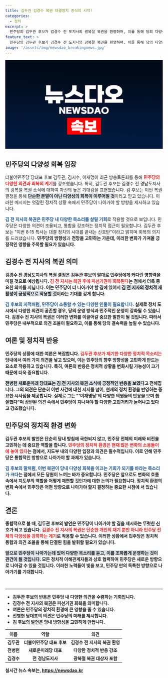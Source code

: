 ```yaml
---
title: 김두관 김경수 복권 대결정치 종식의 시작!
categories:
  - 정치
excerpt: >
  민주당의 김두관 후보가 김경수 전 도지사의 광복절 복권을 환영하며, 이를 통해 당의 다양성을 회복할 기회로 삼아야 한다고 강조했습니다. 윤석열 대통령의 최종 결재 여부에 이목이 집중되고 있습니다.
feature_text: >
  민주당의 김두관 후보가 김경수 전 도지사의 광복절 복권을 환영하며, 이를 통해 당의 다양성을 회복할 기회로 삼아야 한다고 강조했습니다. 윤석열 대통령의 최종 결재 여부에 이목이 집중되고 있습니다.
image: '/assets/img/newsdao_breakingnews.jpg'
---
```


<p><img src="/assets/img/newsdao_breakingnews.jpg" alt="ontimetimes 속보" /></p>

<h2 data-ke-size="size26">민주당의 다양성 회복 입장</h2>

<p data-ke-size="size16">더불어민주당 당대표 후보 김두관, 김지수, 이재명이 최근 방송토론회를 통해 <b><span style="color: #ee2323;">민주당의 다양한 의견과 회복의 계기</span></b>를 강조했습니다. 특히, 김두관 후보는 김경수 전 경남도지사의 광복절 복권 소식에 대하여 자신의 높은 기대감을 표현했습니다. 김 후보는 이번 복권 결정을 통해 <b><span style="background-color: #21538527;">단순한 분열이 아닌 다양성의 회복이 이루어질 것</span></b>이라고 믿고 있습니다. 이러한 메시지는 엇갈린 정치적 상황 속에서 민주당이 나아가야 할 방향을 제시하고 있습니다.</p>

<p><b><span style="color: #1a5490;">김 전 지사의 복권은 민주당 내 다양한 목소리를 살릴 기회</span></b>로 작용할 것으로 보입니다. 민주당은 다양한 의견이 조율되고, 통합을 강조하는 정치적 접근이 필요합니다. 김두관 후보는 "이번 8·15 특사는 대결 정치의 시대를 끝내는 신호탄"이라고 밝히며 회복의 의지를 드러냈습니다. <b>민주당의 방향성</b>과 <b>전망을 고민하는 가운데, 이러한 변화가 가져올 긍정적인 영향을 주목할 필요가 있습니다.</p></p>

<h2 data-ke-size="size26">김경수 전 지사의 복권 의미</h2>

<p data-ke-size="size16">김경수 전 경남도지사의 복권 결정은 김두관 후보의 말대로 민주당에게 커다란 영향력을 미칠 것으로 예상됩니다. <b><span style="color: #ee2323;">김 전 지사는 복권 후에 피선거권이 회복된다</span></b>는 점에서 더욱 중요한 의미를 지닙니다. 이는 민주당이 더 나아가야 할 길에 있어서 <b><span style="background-color: #21538527;">김 전 지사의 정치적 재활성이 긍정적으로 작용할 것</span></b>이라는 기대를 갖게 합니다.</p>

<p><b><span style="color: #1a5490;">김 후보의 지적처럼, 민주당이 소통할 수 있는 다양한 인물이 필요합니다.</span></b> 실제로 정치 도시에서 다양한 의견이 공존할 경우, 당의 운영 방식과 민주적인 운영이 강화될 수 있습니다. 김경수 전 지사의 복권은 이러한 변화를 이끌어갈 중요한 발판이 될 것입니다. <b>따라서 민주당은 내부적으로 의견 조율이 필요하고</b>, 이를 통해 당의 결속력을 높일 수 있습니다.</p></p>

<h2 data-ke-size="size26">여론 및 정치적 반응</h2>

<p data-ke-size="size16">민주당의 상황에 대한 여론은 복잡합니다. <b><span style="color: #ee2323;">김두관 후보가 제기한 다양한 정치적 목소리는</span></b> 당내에서 여러 가지 의견을 낳고 있으며, 이는 민주당의 향후 방향성을 고민하게 만드는 요소로 작용하고 있습니다. 특히, 여론의 반응은 정치적 상황을 변화시킬 가능성이 크기 때문에 더욱 중요합니다.</p>

<p><b><span style="background-color: #21538527;">전병헌 새로운미래 당대표는 김 전 지사의 복권 소식에 긍정적인 반응을 보였다</span></b>고 전해집니다. 그의 의견은 단순히 이번 사건에 대한 지지를 넘어, 현재의 정치 환경을 반영하는 중요한 시사점을 제공합니다. 실제로 그는 "'이재명당'의 다양한 의원들의 반응을 보며 씁쓸했다"며 <b>상반된 의견 속에서 민주당이 지나쳐야 할 다양한 고민거리가 늘어나고 있다</b>고 강조했습니다.</p></p>

<h2 data-ke-size="size26">민주당의 정치적 환경 변화</h2>

<p data-ke-size="size16">김두관 후보의 발언은 단순히 당내 방침에 국한되지 않고, 민주당 전체의 미래와 비전을 고민하는 데 중요한 역할을 합니다. <b><span style="color: #ee2323;">민주당의 정치적 환경은 현재 많은 변화의 소용돌이에 놓여 있다</span></b>는 점에서, 지도부 내의 다양한 입장과 의견은 필수적입니다. 이로 인해 민주당은 통합적인 방향으로 나아가야 할 과제가 있습니다.</p>

<p><b><span style="color: #1a5490;">김 후보의 말처럼, 이번 복권이 당내 다양성 회복을 이끄는 기회가 되기를 바라는 목소리가 크다</span></b>는 점에서 모든 당원이 느끼는 바가 중요합니다. 민주당은 앞으로도 변화의 흐름 속에서 지도부의 역할을 어떻게 재편할 것인가에 대한 논의가 필요합니다. <b>정치적 환경의 변화 속에서 민주당은 어떤 방향으로 나아가야 할지 결정하는 중요한 시점</b>에 서 있습니다.</p></p>

<h2 data-ke-size="size26">결론</h2>

<p data-ke-size="size16">종합적으로 볼 때, 김두관 후보의 발언은 민주당이 나아가야 할 길을 제시하는 뚜렷한 신호가 되고 있습니다. <b><span style="color: #ee2323;">김경수 전 지사의 복권은 단순한 개인의 재기 뿐만 아니라 민주당 전체의 다양성을 강화하는 계기</span></b>로 작용할 수 있습니다. 이러한 상황에서 민주당은 정치적 통합과 의견 조율을 통해 단결된 힘을 발휘할 필요가 있습니다.</p>

<p><b><span style="background-color: #21538527;">앞으로 민주당이 나아가는데 있어 다양한 목소리를 듣고, 이를 조화롭게 운영하는 것이 관건이 될 것입니다.</span></b> 모든 정치적 이해관계자들과 상호 협력하여 <b>민주당은 새로운 방향으로 나아갈 수 있을 것입니다.</b> 이러한 노력들이 빛을 보고, 민주당 만의 독특한 방향으로 나아가기를 기대합니다.</p></p>

<p data-ke-size="size16">&nbsp;</p>

<hr />

<ul>
    <li>김두관 후보의 반응은 민주당 내 다양한 의견을 수렴하는 기회입니다.</li>
    <li>김경수 전 지사의 복권은 피선거권 회복을 의미합니다.</li>
    <li>여론은 민주당의 정치적 환경에 큰 영향을 줄 수 있습니다.</li>
    <li>전병헌 당대표의 의견은 민주당의 미래를 제시합니다.</li>
    <li>김 후보의 발언은 당내 방향성을 고민하게 만듭니다.</li>
</ul>

<table style="width: 100%; border-collapse: collapse;">
    <thead>
        <tr>
            <th style="text-align: center;"><b>이름</b></th>
            <th style="text-align: center;"><b>역할</b></th>
            <th style="text-align: center;"><b>의견</b></th>
        </tr>
    </thead>
    <tbody>
        <tr>
            <td style="text-align: center; height: 17px;"><b>김두관</b></td>
            <td style="text-align: center; height: 17px;"><b>더불어민주당 대표 후보</b></td>
            <td style="text-align: center; height: 17px;"><b>김경수 전 지사의 복권 환영</b></td>
        </tr>
        <tr>
            <td style="text-align: center; height: 17px;"><b>전병헌</b></td>
            <td style="text-align: center; height: 17px;"><b>새로운미래당 대표</b></td>
            <td style="text-align: center; height: 17px;"><b>다양한 정치적 반응 강조</b></td>
        </tr>
        <tr>
            <td style="text-align: center; height: 17px;"><b>김경수</b></td>
            <td style="text-align: center; height: 17px;"><b>전 경남도지사</b></td>
            <td style="text-align: center; height: 17px;"><b>광복절 복권 대상자 포함</b></td>
        </tr>
    </tbody>
</table>
실시간 뉴스 속보는, <a href="https://newsdao.kr" rel="dofollow">https://newsdao.kr</a>


